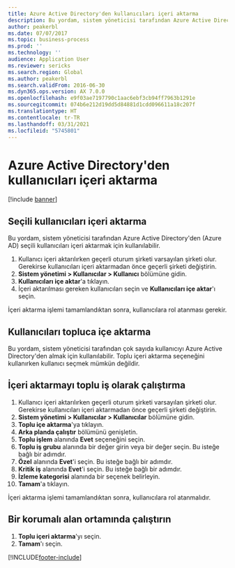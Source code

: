 ```yaml
---
title: Azure Active Directory'den kullanıcıları içeri aktarma
description: Bu yordam, sistem yöneticisi tarafından Azure Active Directory'den seçili kullanıcıları el ile içeri aktarma veya çok sayıda kullanıcıyı içeri aktarma için kullanılabilir.
author: peakerbl
ms.date: 07/07/2017
ms.topic: business-process
ms.prod: ''
ms.technology: ''
audience: Application User
ms.reviewer: sericks
ms.search.region: Global
ms.author: peakerbl
ms.search.validFrom: 2016-06-30
ms.dyn365.ops.version: AX 7.0.0
ms.openlocfilehash: e9f03ae7197790c1aac6ebf3cb94ff7963b1291e
ms.sourcegitcommit: 074b6e212d19dd5d84881d1cdd096611a18c207f
ms.translationtype: HT
ms.contentlocale: tr-TR
ms.lasthandoff: 03/31/2021
ms.locfileid: "5745801"
---
```

# <a name="import-users-from-azure-active-directory"></a>Azure Active Directory'den kullanıcıları içeri aktarma

[!include [banner](../../includes/banner.md)]

## <a name="import-select-users"></a>Seçili kullanıcıları içeri aktarma

Bu yordam, sistem yöneticisi tarafından Azure Active Directory'den (Azure AD) seçili kullanıcıları içeri aktarmak için kullanılabilir.

1. Kullanıcı içeri aktarılırken geçerli oturum şirketi varsayılan şirketi olur. Gerekirse kullanıcıları içeri aktarmadan önce geçerli şirketi değiştirin.
2. **Sistem yönetimi > Kullanıcılar > Kullanıcı** bölümüne gidin.
3. **Kullanıcıları içe aktar**'a tıklayın.
4. İçeri aktarılması gereken kullanıcıları seçin ve **Kullanıcıları içe aktar**'ı seçin.

İçeri aktarma işlemi tamamlandıktan sonra, kullanıcılara rol atanması gerekir.

## <a name="import-users-in-bulk"></a>Kullanıcıları topluca içe aktarma

Bu yordam, sistem yöneticisi tarafından çok sayıda kullanıcıyı Azure Active Directory'den almak için kullanılabilir.
Toplu içeri aktarma seçeneğini kullanırken kullanıcı seçmek mümkün değildir.

## <a name="run-the-import-as-a-batch-job"></a>İçeri aktarmayı toplu iş olarak çalıştırma
1. Kullanıcı içeri aktarılırken geçerli oturum şirketi varsayılan şirketi olur. Gerekirse kullanıcıları içeri aktarmadan önce geçerli şirketi değiştirin.
2. **Sistem yönetimi > Kullanıcılar > Kullanıcılar** bölümüne gidin.
3. **Toplu içe aktarma**'ya tıklayın.
4. **Arka planda çalıştır** bölümünü genişletin.
4. **Toplu işlem** alanında **Evet** seçeneğini seçin.
6. **Toplu iş grubu** alanında bir değer girin veya bir değer seçin. Bu isteğe bağlı bir adımdır.  
7. **Özel** alanında **Evet**'i seçin. Bu isteğe bağlı bir adımdır.  
8. **Kritik iş** alanında **Evet**'i seçin. Bu isteğe bağlı bir adımdır.  
9. **İzleme kategorisi** alanında bir seçenek belirleyin.
10. **Tamam**'a tıklayın.

İçeri aktarma işlemi tamamlandıktan sonra, kullanıcılara rol atanmalıdır.

## <a name="run-in-a-sandbox-environment"></a>Bir korumalı alan ortamında çalıştırın
1. **Toplu içeri aktarma**'yı seçin.
2. **Tamam**'ı seçin.


[!INCLUDE[footer-include](../../../../includes/footer-banner.md)]
